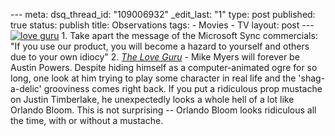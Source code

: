 --- meta: dsq_thread_id: "109006932" _edit_last: "1" type: post published: true status: publish title: Observations tags: - Movies - TV layout: post --- [![love guru](http://hawidu.com/wp-content/uploads/2008/02/lovegurup1.thumbnail.jpg)](http://hawidu.com/wp-content/uploads/2008/02/lovegurup1.jpg) 1. Take apart the message of the Microsoft Sync commercials: "If you use our product, you will become a hazard to yourself and others due to your own idiocy" 2. _[The Love Guru](http://www.imdb.com/title/tt0811138/)_ - Mike Myers will forever be Austin Powers. Despite hiding himself as a computer-animated ogre for so long, one look at him trying to play some character in real life and the 'shag-a-delic' grooviness comes right back. If you put a ridiculous prop mustache on Justin Timberlake, he unexpectedly looks a whole hell of a lot like Orlando Bloom. This is not surprising -- Orlando Bloom looks ridiculous all the time, with or without a mustache. 

